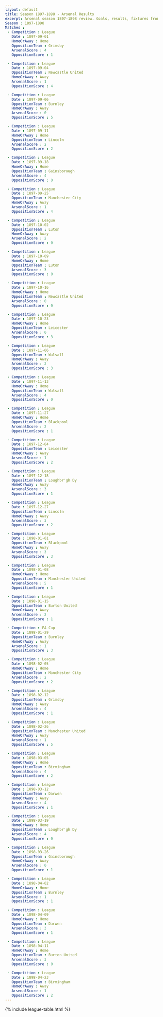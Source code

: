 ```yaml
---
layout: default
title: Season 1897-1898 - Arsenal Results 
excerpt: Arsenal season 1897-1898 review. Goals, results, fixtures from the 1897-1898 season on History of Arsenal Football Club
Season : 1897-1898
Matches :
 - Competition : League
   Date : 1897-09-01
   HomeOrAway : Home
   OppositionTeam : Grimsby
   ArsenalScore : 4
   OppositionScore : 1

 - Competition : League
   Date : 1897-09-04
   OppositionTeam : Newcastle United
   HomeOrAway : Away
   ArsenalScore : 1
   OppositionScore : 4

 - Competition : League
   Date : 1897-09-06
   OppositionTeam : Burnley
   HomeOrAway : Away
   ArsenalScore : 0
   OppositionScore : 5

 - Competition : League
   Date : 1897-09-11
   HomeOrAway : Home
   OppositionTeam : Lincoln
   ArsenalScore : 2
   OppositionScore : 2

 - Competition : League
   Date : 1897-09-18
   HomeOrAway : Home
   OppositionTeam : Gainsborough
   ArsenalScore : 4
   OppositionScore : 0

 - Competition : League
   Date : 1897-09-25
   OppositionTeam : Manchester City
   HomeOrAway : Away
   ArsenalScore : 1
   OppositionScore : 4

 - Competition : League
   Date : 1897-10-02
   OppositionTeam : Luton
   HomeOrAway : Away
   ArsenalScore : 2
   OppositionScore : 0

 - Competition : League
   Date : 1897-10-09
   HomeOrAway : Home
   OppositionTeam : Luton
   ArsenalScore : 3
   OppositionScore : 0

 - Competition : League
   Date : 1897-10-16
   HomeOrAway : Home
   OppositionTeam : Newcastle United
   ArsenalScore : 0
   OppositionScore : 0

 - Competition : League
   Date : 1897-10-23
   HomeOrAway : Home
   OppositionTeam : Leicester
   ArsenalScore : 0
   OppositionScore : 3

 - Competition : League
   Date : 1897-11-06
   OppositionTeam : Walsall
   HomeOrAway : Away
   ArsenalScore : 2
   OppositionScore : 3

 - Competition : League
   Date : 1897-11-13
   HomeOrAway : Home
   OppositionTeam : Walsall
   ArsenalScore : 4
   OppositionScore : 0

 - Competition : League
   Date : 1897-11-27
   HomeOrAway : Home
   OppositionTeam : Blackpool
   ArsenalScore : 2
   OppositionScore : 1

 - Competition : League
   Date : 1897-12-04
   OppositionTeam : Leicester
   HomeOrAway : Away
   ArsenalScore : 1
   OppositionScore : 2

 - Competition : League
   Date : 1897-12-18
   OppositionTeam : Loughbr'gh Dy
   HomeOrAway : Away
   ArsenalScore : 3
   OppositionScore : 1

 - Competition : League
   Date : 1897-12-27
   OppositionTeam : Lincoln
   HomeOrAway : Away
   ArsenalScore : 3
   OppositionScore : 2

 - Competition : League
   Date : 1898-01-01
   OppositionTeam : Blackpool
   HomeOrAway : Away
   ArsenalScore : 3
   OppositionScore : 3

 - Competition : League
   Date : 1898-01-08
   HomeOrAway : Home
   OppositionTeam : Manchester United
   ArsenalScore : 5
   OppositionScore : 1

 - Competition : League
   Date : 1898-01-15
   OppositionTeam : Burton United
   HomeOrAway : Away
   ArsenalScore : 2
   OppositionScore : 1

 - Competition : FA Cup
   Date : 1898-01-29
   OppositionTeam : Burnley
   HomeOrAway : Away
   ArsenalScore : 1
   OppositionScore : 3

 - Competition : League
   Date : 1898-02-05
   HomeOrAway : Home
   OppositionTeam : Manchester City
   ArsenalScore : 2
   OppositionScore : 2

 - Competition : League
   Date : 1898-02-12
   OppositionTeam : Grimsby
   HomeOrAway : Away
   ArsenalScore : 4
   OppositionScore : 1

 - Competition : League
   Date : 1898-02-26
   OppositionTeam : Manchester United
   HomeOrAway : Away
   ArsenalScore : 1
   OppositionScore : 5

 - Competition : League
   Date : 1898-03-05
   HomeOrAway : Home
   OppositionTeam : Birmingham
   ArsenalScore : 4
   OppositionScore : 2

 - Competition : League
   Date : 1898-03-12
   OppositionTeam : Darwen
   HomeOrAway : Away
   ArsenalScore : 4
   OppositionScore : 1

 - Competition : League
   Date : 1898-03-19
   HomeOrAway : Home
   OppositionTeam : Loughbr'gh Dy
   ArsenalScore : 4
   OppositionScore : 0

 - Competition : League
   Date : 1898-03-26
   OppositionTeam : Gainsborough
   HomeOrAway : Away
   ArsenalScore : 0
   OppositionScore : 1

 - Competition : League
   Date : 1898-04-02
   HomeOrAway : Home
   OppositionTeam : Burnley
   ArsenalScore : 1
   OppositionScore : 1

 - Competition : League
   Date : 1898-04-09
   HomeOrAway : Home
   OppositionTeam : Darwen
   ArsenalScore : 3
   OppositionScore : 1

 - Competition : League
   Date : 1898-04-11
   HomeOrAway : Home
   OppositionTeam : Burton United
   ArsenalScore : 3
   OppositionScore : 0

 - Competition : League
   Date : 1898-04-23
   OppositionTeam : Birmingham
   HomeOrAway : Away
   ArsenalScore : 1
   OppositionScore : 2
---
```



{% include league-table.html %}